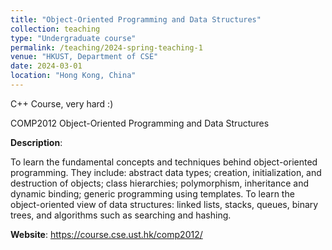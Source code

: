 ```yaml
---
title: "Object-Oriented Programming and Data Structures"
collection: teaching
type: "Undergraduate course"
permalink: /teaching/2024-spring-teaching-1
venue: "HKUST, Department of CSE"
date: 2024-03-01
location: "Hong Kong, China"
---
```


C++ Course, very hard :)

COMP2012 Object-Oriented Programming and Data Structures

**Description**:

To learn the fundamental concepts and techniques behind object-oriented programming. They include: abstract data types; creation, initialization, and destruction of objects; class hierarchies; polymorphism, inheritance and dynamic binding; generic programming using templates. To learn the object-oriented view of data structures: linked lists, stacks, queues, binary trees, and algorithms such as searching and hashing.

**Website**: https://course.cse.ust.hk/comp2012/
